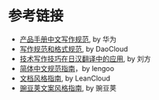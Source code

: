 # 参考链接

- [产品手册中文写作规范](http://wenku.baidu.com/link?url=0GARWdZsZw0fmZcCbXzyHJnyVlgFKBuvmbdeva6AL5szPn_bnn80qmjxyB4FGFyQ94RTSnzT9X3Zf37Y1hYIc0JpS0df9cYUK9EkKLnD3IK), by 华为
- [写作规范和格式规范](http://docs.daocloud.io/write-docs/format), by DaoCloud
- [技术写作技巧在日汉翻译中的应用](http://www.hitachi-tc.co.jp/company/thesis/thesis.pdf), by 刘方
- [简体中文规范指南](https://www.lengoo.de/documents/styleguides/lengoo_styleguide_ZH.pdf)，by lengoo
- [文档风格指南](http://open.leancloud.cn/copywriting-style-guide.html), by LeanCloud
- [豌豆荚文案风格指南](https://docs.google.com/document/d/1R8lMCPf6zCD5KEA8ekZ5knK77iw9J-vJ6vEopPemqZM/edit#), by 豌豆荚
